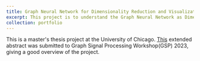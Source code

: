 ```yaml
---
title: Graph Neural Network for Dimensionality Reduction and Visualization
excerpt: This project is to understand the Graph Neural Network as Dimensionality Reduction and Visualization Techniques. <br/><img src='/images/Blob.png'>
collection: portfolio
---
```


This is a master's thesis project at the University of Chicago.
[This](https://uchicago.box.com/s/si40n42oegh5ntz0pecrm6dsvsh0qiwt) extended abstract was submitted to Graph Signal Processing Workshop(GSP) 2023, giving a good overview of the project.
